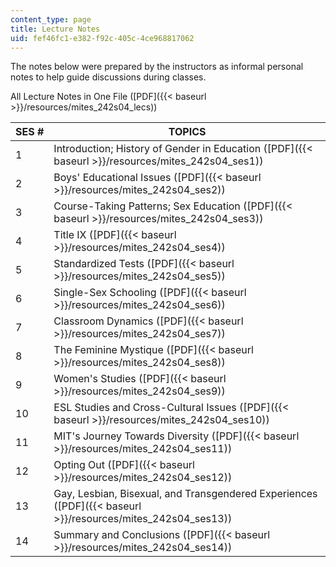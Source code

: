 ```yaml
---
content_type: page
title: Lecture Notes
uid: fef46fc1-e382-f92c-405c-4ce968817062
---
```


The notes below were prepared by the instructors as informal personal notes to help guide discussions during classes.

All Lecture Notes in One File ([PDF]({{< baseurl >}}/resources/mites_242s04_lecs))

| SES # | TOPICS |
| --- | --- |
| 1 | Introduction; History of Gender in Education ([PDF]({{< baseurl >}}/resources/mites_242s04_ses1)) |
| 2 | Boys' Educational Issues ([PDF]({{< baseurl >}}/resources/mites_242s04_ses2)) |
| 3 | Course-Taking Patterns; Sex Education ([PDF]({{< baseurl >}}/resources/mites_242s04_ses3)) |
| 4 | Title IX ([PDF]({{< baseurl >}}/resources/mites_242s04_ses4)) |
| 5 | Standardized Tests ([PDF]({{< baseurl >}}/resources/mites_242s04_ses5)) |
| 6 | Single-Sex Schooling ([PDF]({{< baseurl >}}/resources/mites_242s04_ses6)) |
| 7 | Classroom Dynamics ([PDF]({{< baseurl >}}/resources/mites_242s04_ses7)) |
| 8 | The Feminine Mystique ([PDF]({{< baseurl >}}/resources/mites_242s04_ses8)) |
| 9 | Women's Studies ([PDF]({{< baseurl >}}/resources/mites_242s04_ses9)) |
| 10 | ESL Studies and Cross-Cultural Issues ([PDF]({{< baseurl >}}/resources/mites_242s04_ses10)) |
| 11 | MIT's Journey Towards Diversity ([PDF]({{< baseurl >}}/resources/mites_242s04_ses11)) |
| 12 | Opting Out ([PDF]({{< baseurl >}}/resources/mites_242s04_ses12)) |
| 13 | Gay, Lesbian, Bisexual, and Transgendered Experiences ([PDF]({{< baseurl >}}/resources/mites_242s04_ses13)) |
| 14 | Summary and Conclusions ([PDF]({{< baseurl >}}/resources/mites_242s04_ses14))